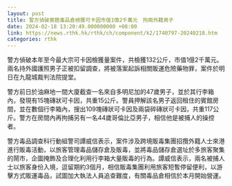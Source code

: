```yaml
---
layout: post
title: 警方偵破賓館毒品倉檢獲可卡因市值1億2千萬元　拘兩外籍男子
date: 2024-02-18 13:20:49.000000000 +08:00
link: https://news.rthk.hk/rthk/ch/component/k2/1740797-20240218.htm
categories: rthk
---
```


警方偵破本年至今最大宗可卡因檢獲量案件，共檢獲132公斤，市值1億2千萬元。兩名持外國護照男子正被扣留調查，將被落案起訴相關販運危險藥物罪，案件於明日在九龍城裁判法院提堂。

警方前日於油麻地一間大廈截查一名來自多明尼加的47歲男子，並於其行李箱內，發現有15塊磚狀可卡因，共重15公斤。警員押解該名男子返回租住的賓館房間，並在數個行李箱內，搜出109塊磚狀可卡因及兩袋碎磚狀可卡因，共重117公斤。警方在房間內再拘捕另有一名44歲哥倫比亞男子，相信他是被捕人的操控者。

警方毒品調查科行動組警司譚威信表示，案件涉及跨境販毒集團招攬外籍人士來港進行販毒活動，以旅客管理毒品儲存倉及販毒，並將毒品儲存倉選址於多旅客聚集的鬧市，企圖掩飾及合理化利用行李箱大量販毒的行為。譚威信表示，兩名被捕人士以旅客身份入境，逗留期約3個月，相信販毒集團利用旅客短暫停留便利，以游擊方式販運毒品，試圖加大執法人員追查難度，有關毒品倉相信於本月開始營運。
